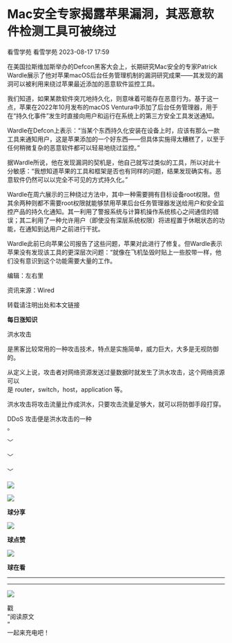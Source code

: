 #  Mac安全专家揭露苹果漏洞，其恶意软件检测工具可被绕过   
看雪学苑  看雪学苑   2023-08-17 17:59  
  
在美国拉斯维加斯举办的Defcon黑客大会上，长期研究Mac安全的专家Patrick Wardle展示了他对苹果macOS后台任务管理机制的漏洞研究成果——其发现的漏洞可以被利用来绕过苹果最近添加的恶意软件监控工具。  
  
  
我们知道，如果某款软件突兀地持久化，则意味着可能存在恶意行为。基于这一点，苹果在2022年10月发布的macOS Ventura中添加了后台任务管理器，用于在“持久化事件”发生时直接向用户和运行在系统上的第三方安全工具发送通知。  
  
  
Wardle在Defcon上表示：“当某个东西持久化安装在设备上时，应该有那么一款工具来通知用户，这是苹果添加的一个好东西——但具体实施得太糟糕了，以至于任何稍微复杂的恶意软件都可以轻易地绕过监控。”  
  
  
据Wardle所说，他在发现漏洞的契机是，他自己就写过类似的工具，所以对此十分敏感：“我想知道苹果的工具和框架是否也有同样的问题，结果发现确实有。恶意软件仍然可以以完全不可见的方式持久化。”  
  
  
Wardle在周六展示的三种绕过方法中，其中一种需要拥有目标设备root权限。但其余两种则都不需要root权限就能够禁用苹果后台任务管理器发送给用户和安全监控产品的持久化通知。其一利用了警报系统与计算机操作系统核心之间通信的错误；其二利用了一种允许用户（即使没有深层系统权限）将进程置于休眠状态的功能，在通知到达用户之前进行干扰。  
  
  
Wardle此前已向苹果公司报告了这些问题，苹果对此进行了修复。但Wardle表示苹果没有发现该工具的更深层次问题：“就像在飞机坠毁时贴上一些胶带一样，他们没有意识到这个功能需要大量的工作。  
  
  
  
编辑：左右里  
  
资讯来源：Wired  
  
转载请注明出处和本文链接  
  
  
**每日涨知识**  
  
洪水攻击  
  
是黑客比较常用的一种攻击技术，特点是实施简单，威力巨大，大多是无视防御的。  
  
从定义上说，攻击者对网络资源发送过量数据时就发生了洪水攻击，这个网络资源可以  
是 router，switch，host，application 等。  
  
洪水攻击将攻击流量比作成洪水，只要攻击流量足够大，就可以将防御手段打穿。  
  
DDoS 攻击便是洪水攻击的一种  
。  
  
  
﹀  
  
﹀  
  
﹀  
  
  
![](https://mmbiz.qpic.cn/mmbiz_jpg/Uia4617poZXP96fGaMPXib13V1bJ52yHq9ycD9Zv3WhiaRb2rKV6wghrNa4VyFR2wibBVNfZt3M5IuUiauQGHvxhQrA/640?wx_fmt=jpeg "")  
  
![](https://mmbiz.qpic.cn/sz_mmbiz_gif/1UG7KPNHN8E9S6vNnUMRCOictT4PicNGMgHmsIkOvEno4oPVWrhwQCWNRTquZGs2ZLYic8IJTJBjxhWVoCa47V9Rw/640?wx_fmt=gif "")  
  
**球分享**  
  
![](https://mmbiz.qpic.cn/sz_mmbiz_gif/1UG7KPNHN8E9S6vNnUMRCOictT4PicNGMgHmsIkOvEno4oPVWrhwQCWNRTquZGs2ZLYic8IJTJBjxhWVoCa47V9Rw/640?wx_fmt=gif "")  
  
**球点赞**  
  
![](https://mmbiz.qpic.cn/sz_mmbiz_gif/1UG7KPNHN8E9S6vNnUMRCOictT4PicNGMgHmsIkOvEno4oPVWrhwQCWNRTquZGs2ZLYic8IJTJBjxhWVoCa47V9Rw/640?wx_fmt=gif "")  
  
**球在看**  
  
****  
****  
  
![](https://mmbiz.qpic.cn/mmbiz_gif/1UG7KPNHN8FxuBNT7e2ZEfQZgBuH2GkFjvK4tzErD5Q56kwaEL0N099icLfx1ZvVvqzcRG3oMtIXqUz5T9HYKicA/640?wx_fmt=gif "")  
  
戳  
“阅读原文  
”  
一起来充电吧！  
  
